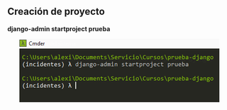## Creación de proyecto ## 
**django-admin startproject prueba**  

<p align="center"> 
<img src="../img/01.png">
</p> 
